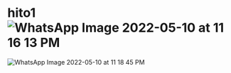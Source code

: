 # hito1![WhatsApp Image 2022-05-10 at 11 16 13 PM](https://user-images.githubusercontent.com/101264978/167762382-1cecb921-dbfe-44b4-9ae7-ce696e5d3900.jpeg)
![WhatsApp Image 2022-05-10 at 11 18 45 PM](https://user-images.githubusercontent.com/101264978/167762384-aa00595f-ab39-4d5f-bc5b-aa3519d6ade8.jpeg)
